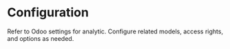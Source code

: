 # Configuration

Refer to Odoo settings for analytic. Configure related models, access rights, and options as needed.
